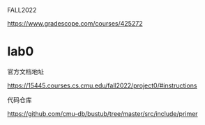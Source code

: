 FALL2022

https://www.gradescope.com/courses/425272
# lab0
官方文档地址

https://15445.courses.cs.cmu.edu/fall2022/project0/#instructions

代码仓库

https://github.com/cmu-db/bustub/tree/master/src/include/primer

